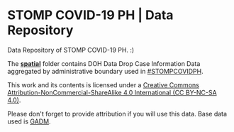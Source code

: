 # STOMP COVID-19 PH | Data Repository

Data Repository of STOMP COVID-19 PH. :)

The [**spatial**](/tree/master/spatial) folder contains DOH Data Drop Case Information Data aggregated by administrative boundary used in [#STOMPCOVIDPH](https://stompcovidph.com).

This work and its contents is licensed under a <a rel="license" href="https://creativecommons.org/licenses/by-nc-sa/4.0/">Creative Commons Attribution-NonCommercial-ShareAlike 4.0 International (CC BY-NC-SA 4.0)</a>.<br>

Please don't forget to provide attribution if you will use this data.
Base data used is [GADM](https://gadm.org/).
